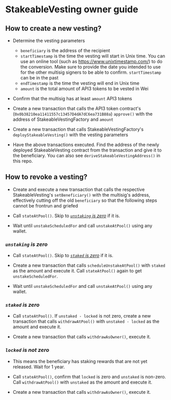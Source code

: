 # StakeableVesting owner guide

## How to create a new vesting?

- Determine the vesting parameters

  - `beneficiary` is the address of the recipient
  - `startTimestamp` is the time the vesting will start in Unix time.
    You can use an online tool (such as https://www.unixtimestamp.com/) to do the conversion.
    Make sure to provide the date you intended to use for the other multisig signers to be able to confirm.
    `startTimestamp` can be in the past
  - `endTimestamp` is the time the vesting will end in Unix time
  - `amount` is the total amount of API3 tokens to be vested in Wei

- Confirm that the multisig has at least `amount` API3 tokens

- Create a new transaction that calls the API3 token contract's (`0x0b38210ea11411557c13457D4dA7dC6ea731B88a`) `approve()` with the address of StakeableVestingFactory and `amount`

- Create a new transaction that calls StakeableVestingFactory's `deployStakeableVesting()` with the vesting parameters

- Have the above transactions executed.
  Find the address of the newly deployed StakeableVesting contract from the transaction and give it to the beneficiary.
  You can also see `deriveStakeableVestingAddress()` in this repo.

## How to revoke a vesting?

- Create and execute a new transaction that calls the respective StakeableVesting's `setBeneficiary()` with the multisig's address, effectively cutting off the old `beneficiary` so that the following steps cannot be frontrun and griefed

- Call `stateAtPool()`.
  Skip to [_`unstaking` is zero_](#unstaking-is-zero) if it is.

- Wait until `unstakeScheduledFor` and call `unstakeAtPool()` using any wallet.

### _`unstaking` is zero_

- Call `stateAtPool()`.
  Skip to [_`staked` is zero_](#staked-is-zero) if it is.

- Create a new transaction that calls `scheduleUnstakeAtPool()` with `staked` as the amount and execute it.
  Call `stateAtPool()` again to get `unstakeScheduledFor`.

- Wait until `unstakeScheduledFor` and call `unstakeAtPool()` using any wallet.

### _`staked` is zero_

- Call `stateAtPool()`.
  If `unstaked - locked` is not zero, create a new transaction that calls `withdrawAtPool()` with `unstaked - locked` as the amount and execute it.

- Create a new transaction that calls `withdrawAsOwner()`, execute it.

### _`locked` is not zero_

- This means the beneficiary has staking rewards that are not yet released.
  Wait for 1 year.

- Call `stateAtPool()`, confirm that `locked` is zero and `unstaked` is non-zero.
  Call `withdrawAtPool()` with `unstaked` as the amount and execute it.

- Create a new transaction that calls `withdrawAsOwner()`, execute it.
